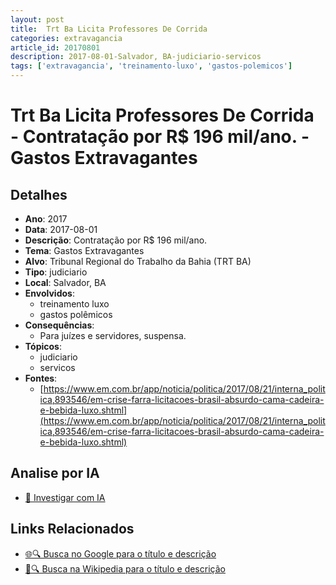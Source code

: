 ```yaml
---
layout: post
title:  Trt Ba Licita Professores De Corrida
categories: extravagancia
article_id: 20170801
description: 2017-08-01-Salvador, BA-judiciario-servicos
tags: ['extravagancia', 'treinamento-luxo', 'gastos-polemicos']
---
```


# Trt Ba Licita Professores De Corrida - Contratação por R$ 196 mil/ano. - Gastos Extravagantes

## Detalhes
- **Ano**: 2017
- **Data**: 2017-08-01
- **Descrição**: Contratação por R$ 196 mil/ano.
- **Tema**: Gastos Extravagantes
- **Alvo**: Tribunal Regional do Trabalho da Bahia (TRT BA)
- **Tipo**: judiciario
- **Local**: Salvador, BA
- **Envolvidos**:
  - treinamento luxo
  - gastos polêmicos
- **Consequências**:
  - Para juízes e servidores, suspensa.
- **Tópicos**:
  - judiciario
  - servicos
- **Fontes**:
  - [https://www.em.com.br/app/noticia/politica/2017/08/21/interna_politica,893546/em-crise-farra-licitacoes-brasil-absurdo-cama-cadeira-e-bebida-luxo.shtml](https://www.em.com.br/app/noticia/politica/2017/08/21/interna_politica,893546/em-crise-farra-licitacoes-brasil-absurdo-cama-cadeira-e-bebida-luxo.shtml)

## Analise por IA
- [🤖 Investigar com IA](https://www.perplexity.ai/search?q=%22gastos%20estravagantes%20departamento%20p%C3%BAblico%20Brasil%22%20Trt%20Ba%20Licita%20Professores%20De%20Corrida%20Contrata%C3%A7%C3%A3o%20por%20R%24%20196%20mil/ano.%20Salvador%2C%20BA%202017-08-01)

## Links Relacionados
- [🌐🔍 Busca no Google para o título e descrição](https://www.google.com/search?q=%22gastos%20estravagantes%20departamento%20p%C3%BAblico%20Brasil%22%20Trt%20Ba%20Licita%20Professores%20De%20Corrida%20Contrata%C3%A7%C3%A3o%20por%20R%24%20196%20mil/ano.%20Salvador%2C%20BA%202017-08-01)
- [📖🔍 Busca na Wikipedia para o título e descrição](https://pt.wikipedia.org/w/index.php?search=%22gastos%20estravagantes%20departamento%20p%C3%BAblico%20Brasil%22%20Trt%20Ba%20Licita%20Professores%20De%20Corrida%20Contrata%C3%A7%C3%A3o%20por%20R%24%20196%20mil/ano.%20Salvador%2C%20BA%202017-08-01)

